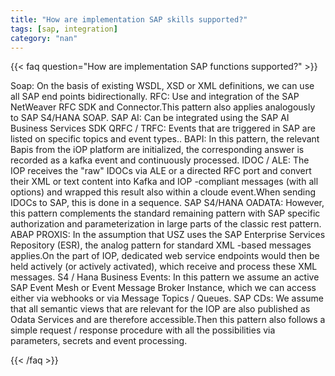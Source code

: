 ```yaml
---
title: "How are implementation SAP skills supported?"
tags: [sap, integration]
category: "nan"
---
```


<!-- QUESTION -->

{{< faq question="How are implementation SAP functions supported?" >}}

<!-- ANSWER -->

Soap: On the basis of existing WSDL, XSD or XML definitions, we can use all SAP end points bidirectionally.
RFC: Use and integration of the SAP NetWeaver RFC SDK and Connector.This pattern also applies analogously to SAP S4/HANA SOAP.
SAP AI: Can be integrated using the SAP AI Business Services SDK
QRFC / TRFC: Events that are triggered in SAP are listed on specific topics and event types..
BAPI: In this pattern, the relevant Bapis from the iOP platform are initialized, the corresponding answer is recorded as a kafka event and continuously processed.
IDOC / ALE: The IOP receives the "raw" IDOCs via ALE or a directed RFC port and convert their XML or text content into Kafka and IOP -compliant messages (with all options) and wrapped this result also within a cloude event.When sending IDOCs to SAP, this is done in a sequence.
SAP S4/HANA OADATA: However, this pattern complements the standard remaining pattern with SAP specific authorization and parameterization in large parts of the classic rest pattern.
ABAP PROXIS: In the assumption that USZ uses the SAP Enterprise Services Repository (ESR), the analog pattern for standard XML -based messages applies.On the part of IOP, dedicated web service endpoints would then be held actively (or actively activated), which receive and process these XML messages.
S4 / Hana Business Events: In this pattern we assume an active SAP Event Mesh or Event Message Broker Instance, which we can access either via webhooks or via Message Topics / Queues.
SAP CDs: We assume that all semantic views that are relevant for the IOP are also published as Odata Services and are therefore accessible.Then this pattern also follows a simple request / response procedure with all the possibilities via parameters, secrets and event processing.

{{< /faq >}}
